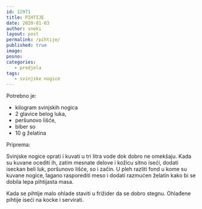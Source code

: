 ```yaml
---
id: 12971
title: PIHTIJE
date: 2020-01-03
author: sneki
layout: post
permalink: /pihtije/
published: true
image: 
posno: 
categories:
   - predjela
tags:
   - svinjske nogice
---
```



Potrebno je:

* kilogram svinjskih nogica
* 2 glavice belog luka,
* peršunovo lišće,
* biber so 
* 10 g želatina

Priprema:

Svinjske nogice oprati i kuvati u tri litra vode dok dobro ne omekšaju. Kada su kuvane ocediti ih, zatim
mesnate delove i kožicu sitno iseći, dodati iseckan beli luk, poršunovo lišće, so i začin. U pleh razliti fond u kome su kuvane nogice, lagano rasporediti meso i dodati razmućen želatin kako bi se dobila lepa pihtijasta masa. 

Kada se pihtije malo ohlade staviti u frižider da se dobro stegnu. Ohlađene pihtije iseći na kocke i servirati.

